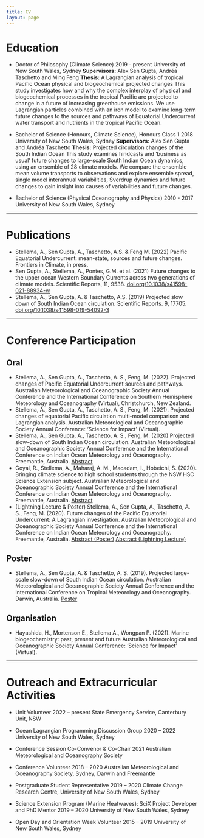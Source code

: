 ```yaml
---
title: CV
layout: page
---
```


# Education
* Doctor of Philosophy (Climate Science) 	2019 - present
  University of New South Wales, Sydney
  **Supervisors:** Alex Sen Gupta, Andréa Taschetto and Ming Feng
  **Thesis:** A Lagrangian analysis of tropical Pacific Ocean physical and biogeochemical projected changes
  This study investigates how and why the complex interplay of physical and biogeochemical processes in the tropical Pacific are projected to change in a future of increasing greenhouse emissions. We use Lagrangian particles combined with an iron model to examine long-term future changes to the sources and pathways of Equatorial Undercurrent water transport and nutrients in the tropical Pacific Ocean.

* Bachelor of Science (Honours, Climate Science), Honours Class 1 	2018
  University of New South Wales, Sydney
  **Supervisors:** Alex Sen Gupta and Andréa Taschetto
  **Thesis:** Projected circulation changes of the South Indian Ocean
  This study examines hindcasts and ‘business as usual’ future changes to large-scale South Indian Ocean dynamics, using an ensemble of 28 climate models. We compare the ensemble mean volume transports to observations and explore ensemble spread, single model interannual variabilities, Sverdrup dynamics and future changes to gain insight into causes of variabilities and future changes.

* Bachelor of Science (Physical Oceanography and Physics) 2010 - 2017
  University of New South Wales, Sydney
---

# Publications
*	Stellema, A., Sen Gupta, A., Taschetto, A.S. & Feng M. (2022) Pacific Equatorial Undercurrent: mean-state, sources and future changes. Frontiers in Climate, in press.
*	Sen Gupta, A., Stellema, A., Pontes, G.M. et al. (2021) Future changes to the upper ocean Western Boundary Currents across two generations of climate models. Scientific Reports, 11, 9538. [doi.org/10.1038/s41598-021-88934-w](https://doi.org/10.1038/s41598-021-88934-w)
*	Stellema, A., Sen Gupta, A. & Taschetto, A.S. (2019) Projected slow down of South Indian Ocean circulation. Scientific Reports. 9, 17705. [doi.org/10.1038/s41598-019-54092-3](https://doi.org/10.1038/s41598-019-54092-3)

---

# Conference Participation
## Oral
*	Stellema, A., Sen Gupta, A., Taschetto, A. S., Feng, M. (2022). Projected changes of Pacific Equatorial Undercurrent sources and pathways. Australian Meteorological and Oceanographic Society Annual Conference and the International Conference on Southern Hemisphere Meteorology and Oceanography (Virtual), Christchurch, New Zealand.
*	Stellema, A., Sen Gupta, A., Taschetto, A. S., Feng, M. (2021). Projected changes of equatorial Pacific circulation multi-model comparison and Lagrangian analysis. Australian Meteorological and Oceanographic Society Annual Conference: ‘Science for Impact’ (Virtual).
*	Stellema, A., Sen Gupta, A., Taschetto, A. S., Feng, M. (2020) Projected slow-down of South Indian Ocean circulation. Australian Meteorological and Oceanographic Society Annual Conference and the International Conference on Indian Ocean Meteorology and Oceanography. Freemantle, Australia. [Abstract](http://amos-2020.m.amos.currinda.com/schedule/track/56/session/139/abstract/678)
*	Goyal, R., Stellema, A., Maharaj, A. M., Macadam, I., Hobeichi, S. (2020). Bringing climate science to high school students through the NSW HSC Science Extension subject. Australian Meteorological and Oceanographic Society Annual Conference and the International Conference on Indian Ocean Meteorology and Oceanography. Freemantle, Australia. [Abstract](http://amos-2020.m.amos.currinda.com/schedule/track/103/session/184/abstract/1186)
*	(Lightning Lecture & Poster) Stellema, A., Sen Gupta, A., Taschetto, A. S., Feng, M. (2020). Future changes of the Pacific Equatorial Undercurrent: A Lagrangian investigation. Australian Meteorological and Oceanographic Society Annual Conference and the International Conference on Indian Ocean Meteorology and Oceanography. Freemantle, Australia. [Abstract (Poster)](http://amos-2020.m.amos.currinda.com/schedule/session/191/abstract/803) [Abstract (Lightning Lecture)](http://amos-2020.m.amos.currinda.com/schedule/track/74/session/212/abstract/1205)
## Poster
*	Stellema, A., Sen Gupta, A. & Taschetto, A. S. (2019). Projected large-scale slow-down of South Indian Ocean circulation. Australian Meteorological and Oceanographic Society Annual Conference and the International Conference on Tropical Meteorology and Oceanography. Darwin, Australia. [Poster](http://amos-ictmo-2019.m.amos.currinda.com/information/page/14)
## Organisation
*	Hayashida, H., Mortenson E., Stellema A., Wongpan P. (2021). Marine biogeochemistry: past, present and future Australian Meteorological and Oceanographic Society Annual Conference: ‘Science for Impact’ (Virtual).

---

# Outreach and Extracurricular Activities
* Unit Volunteer	2022 – present
  State Emergency Service, Canterbury Unit, NSW

* Ocean Lagrangian Programming Discussion Group 	2020 – 2022
  University of New South Wales, Sydney

* Conference Session Co-Convenor & Co-Chair	2021
	Australian Meteorological and Oceanography Society

* Conference Volunteer	2018 – 2020
  Australian Meteorological and Oceanography Society, Sydney, Darwin and Freemantle

* Postgraduate Student Representative	 2019 – 2020
  Climate Change Research Centre, University of New South Wales, Sydney

* Science Extension Program (Marine Heatwaves): SciX Project Developer and PhD Mentor	 2019 – 2020
  University of New South Wales, Sydney

* Open Day and Orientation Week Volunteer	 2015 – 2019
  University of New South Wales, Sydney
